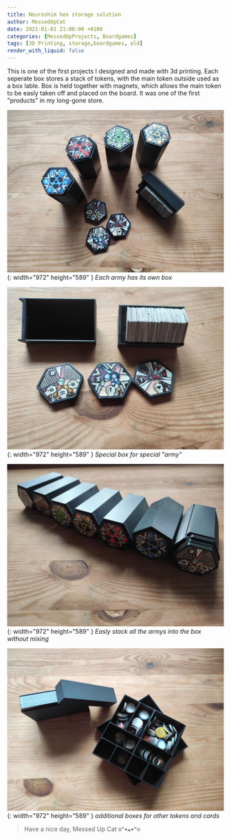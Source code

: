 ```yaml
---
title: Neuroshim hex storage solution
author: MessedUpCat
date: 2021-01-01 21:00:00 +0100
categories: [MessedUpProjects, Boardgames]
tags: [3D Printing, storage,boardgames, old]
render_with_liquid: false
---
```


This is one of the first projects I designed and made with 3d printing. 
Each seperate box stores a stack of tokens, with the main token outside used as a box lable. 
Box is held together with magnets, which allows the main token to be easly taken off and placed on the board. 
It was one of the first "products" in my long-gone store.  

![Desktop View](/assets/2021-01-01-Neuroshima-hex-storage/neuroshima%201.jpg){: width="972" height="589" }
_Each army has its own box_

![Desktop View](/assets/2021-01-01-Neuroshima-hex-storage/neuroshima%202.jpg){: width="972" height="589" }
_Special box for special "army"_

![Desktop View](/assets/2021-01-01-Neuroshima-hex-storage/neuroshima%203.jpg){: width="972" height="589" }
_Easly stack all the armys into the box without mixing_

![Desktop View](/assets/2021-01-01-Neuroshima-hex-storage/neuroshima%204.jpg){: width="972" height="589" }
_additional boxes for other tokens and cards_

>Have a nice day, Messed Up Cat ฅ^•ﻌ•^ฅ